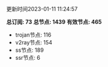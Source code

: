 更新时间2023-01-11 11:24:57

**总订阅: 73**
**总节点: 1439**
**有效节点: 465**
- trojan节点: 116
- v2ray节点: 154
- ss节点: 189
- ssr节点: 6
